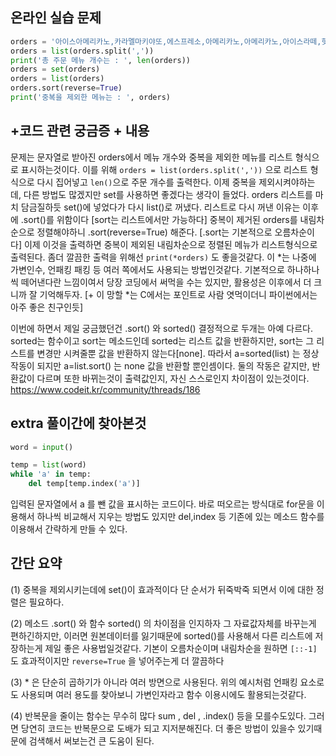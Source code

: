 
## 온라인 실습 문제

```python
orders = '아이스아메리카노,카라멜마키야또,에스프레소,아메리카노,아메리카노,아이스라떼,핫초코,아이스아메리카노,아메리카노,아이스카라멜마키야또,아이스라떼,라떼마키야또,카푸치노,라떼마키야또'
orders = list(orders.split(','))
print('총 주문 메뉴 개수는 : ', len(orders))
orders = set(orders)
orders = list(orders)
orders.sort(reverse=True)
print('중복을 제외한 메뉴는 : ', orders)
```

## \+코드 관련 궁금증 + 내용
문제는 문자열로 받아진 orders에서 메뉴 개수와 중복을 제외한 메뉴를 리스트 형식으로 표시하는것이다.
이를 위해 `orders = list(orders.split(','))` 으로 리스트 형식으로 다시 집어넣고
`len()`으로 주문 개수를 출력한다.
이제 중복을 제외시켜야하는데, 다른 방법도 많겠지만 set를 사용하면 좋겠다는 생각이 들었다.
orders 리스트를 마치 담금질하듯 set()에 넣었다가 다시 list()로 꺼냈다.
리스트로 다시 꺼낸 이유는 이후에 .sort()를 위함이다 [sort는 리스트에서만 가능하다]
중복이 제거된 orders를 내림차순으로 정렬해야하니 .sort(reverse=True) 해준다. [.sort는 기본적으로 오름차순이다]
이제 이것을 출력하면 중복이 제외된 내림차순으로 정렬된 메뉴가 리스트형식으로 출력된다.
좀더 깔끔한 출력을 위해선
`print(*orders)` 도 좋을것같다.
이 *는 나중에 가변인수, 언패킹 패킹 등 여러 쪽에서도 사용되는 방법인것같다. 기본적으로 하나하나씩 떼어낸다란 느낌이여서
당장 코딩에서 써먹을 수는 있지만, 활용성은 이후에서 더 크니까 잘 기억해두자. [\+ 이 망할 *는 C에서는 포인트로 사람 엿먹이더니 파이썬에서는 아주 좋은 친구인듯]


이번에 하면서 제일 궁금했던건
.sort() 와 sorted()
결정적으로 두개는 아예 다르다. sorted는 함수이고 sort는 메소드인데
sorted는 리스트 값을 반환하지만, sort는 그 리스트를 변경만 시켜줄뿐 값을 반환하지 않는다[none].
따라서 a=sorted(list) 는 정상 작동이 되지만 a=list.sort() 는 none 값을 반환할 뿐인셈이다.
둘의 작동은 같지만, 반환값이 다르며 또한 바뀌는것이 출력값인지, 자신 스스로인지 차이점이 있는것이다.
https://www.codeit.kr/community/threads/186

## extra 풀이간에 찾아본것

```python
word = input()

temp = list(word)
while 'a' in temp:
    del temp[temp.index('a')]
```

입력된 문자열에서 a 를 뺀 값을 표시하는 코드이다.
바로 떠오르는 방식대로 for문을 이용해서 하나씩 비교해서 지우는 방법도 있지만
del,index 등 기존에 있는 메소드 함수를 이용해서 간략하게 만들 수 있다.

## 간단 요약

(1) 중복을 제외시키는데에 set()이 효과적이다
단 순서가 뒤죽박죽 되면서 이에 대한 정렬은 필요하다.

(2) 메소드 .sort() 와 함수 sorted() 의 차이점을 인지하자
그 자료값자체를 바꾸는게 편하긴하지만, 이러면 원본데이터를 잃기때문에
sorted()를 사용해서 다른 리스트에 저장하는게 제일 좋은 사용법일것같다.
기본이 오름차순이며 내림차순을 원하면 `[::-1]` 도 효과적이지만 `reverse=True` 을 넣어주는게 더 깔끔하다


(3) * 은 단순히 곱하기가 아니라 여러 방면으로 사용된다.
위의 예시처럼 언패킹 요소로도 사용되며 
여러 용도를 찾아보니 가변인자라고 함수 이용시에도 활용되는것같다.

(4) 반복문을 줄이는 함수는 무수히 많다
sum , del , .index() 등을 모를수도있다.
그러면 당연히 코드는 반복문으로 도배가 되고 지저분해진다.
더 좋은 방법이 있을수 있기때문에 검색해서 써보는건 큰 도움이 된다.